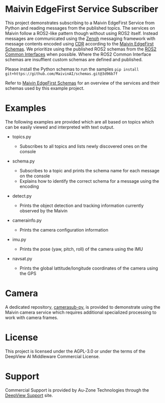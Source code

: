 # Maivin EdgeFirst Service Subscriber

This project demonstrates subscribing to a Maivin EdgeFirst Service from Python and reading messages from the published topics.  The services on Maivin follow a ROS2-like pattern though without using ROS2 itself.  Instead messages are communicated using the [Zenoh](https://zenoh.io) messaging framework with message contents encoded using [CDR](https://en.wikipedia.org/wiki/Common_Data_Representation) according to the [Maivin EdgeFirst Schemas](https://github.com/MaivinAI/schemas).  We prioritize using the published ROS2 schemas from the [ROS2 Common Interfaces](https://github.com/ros2/common_interfaces/tree/humble) when possible.  Where the ROS2 Common Interface schemas are insuffient custom schemas are defined and published.

Please install the Python schemas to run the samples
```pip install git+https://github.com/MaivinAI/schemas.git@3d96b7f```

Refer to [Maivin EdgeFirst Schemas](https://github.com/MaivinAI/schemas) for an overview of the services and their schemas used by this example project.

# Examples

The following examples are provided which are all based on topics which can be easily viewed and interpreted with text output.

- topics.py
  - Subscribes to all topics and lists newly discovered ones on the console

- schema.py
  - Subscribes to a topic and prints the schema name for each message on the console
  - Explains how to identify the correct schema for a message using the encoding

- detect.py
  - Prints the object detection and tracking information currently observed by the Maivin

- camerainfo.py
  - Prints the camera configuration information

- imu.py
  - Prints the pose (yaw, pitch, roll) of the camera using the IMU

- navsat.py
  - Prints the global lattitude/longitude coordinates of the camera using the GPS

# Camera

A dedicated repository, [camerasub-py](https://github.com/MaivinAI/camerasub-py), is provided to demonstrate using the Maivin camera service which requires additional specialized processing to work with camera frames.

# License

This project is licensed under the AGPL-3.0 or under the terms of the DeepView AI Middleware Commercial License.

# Support

Commercial Support is provided by Au-Zone Technologies through the [DeepView Support](https://support.deepviewml.com) site.
